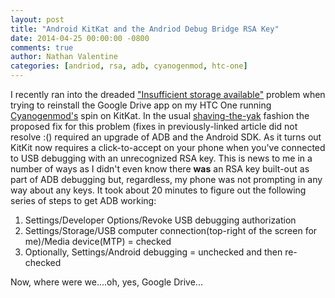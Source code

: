 ```yaml
---
layout: post
title: "Android KitKat and the Andriod Debug Bridge RSA Key"
date: 2014-04-25 00:00:00 -0800
comments: true
author: Nathan Valentine
categories: [andriod, rsa, adb, cyanogenmod, htc-one]
---
```

I recently ran into the dreaded ["Insufficient storage available"](http://www.itworld.com/mobile-wireless/403955/insufficient-storage-available-android-and-how-fix-it-aka-unix-y-man-behind-c) problem when trying to reinstall the Google Drive app on my HTC One running [Cyanogenmod's](http://www.cyanogenmod.com) spin on KitKat. In the usual [shaving-the-yak](http://www.urbandictionary.com/define.php?term=yak%20shaving) fashion the proposed fix for this problem (fixes in previously-linked article did not resolve :() required an upgrade of ADB and the Android SDK. As it turns out KitKit now requires a click-to-accept on your phone when you've connected to USB debugging with an unrecognized RSA key. This is news to me in a number of ways as I didn't even know there **was** an RSA key built-out as part of ADB debugging but, regardless, my phone was not prompting in any way about any keys. It took about 20 minutes to figure out the following series of steps to get ADB working:

1. Settings/Developer Options/Revoke USB debugging authorization
1. Settings/Storage/USB computer connection(top-right of the screen for me)/Media device(MTP) = checked
1. Optionally, Settings/Android debugging = unchecked and then re-checked

Now, where were we....oh, yes, Google Drive...

